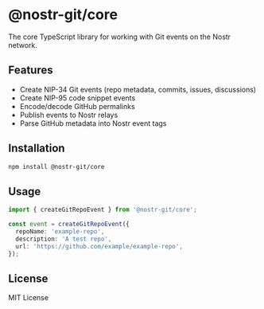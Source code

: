 # @nostr-git/core

The core TypeScript library for working with Git events on the Nostr network.

## Features

- Create NIP-34 Git events (repo metadata, commits, issues, discussions)
- Create NIP-95 code snippet events
- Encode/decode GitHub permalinks
- Publish events to Nostr relays
- Parse GitHub metadata into Nostr event tags

## Installation

```bash
npm install @nostr-git/core
```

## Usage

```ts
import { createGitRepoEvent } from '@nostr-git/core';

const event = createGitRepoEvent({
  repoName: 'example-repo',
  description: 'A test repo',
  url: 'https://github.com/example/example-repo',
});
```

## License

MIT License

